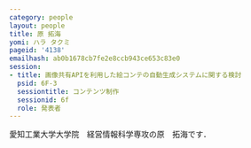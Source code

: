 ```yaml
---
category: people
layout: people
title: 原 拓海
yomi: ハラ タクミ
pageid: '4138'
emailhash: ab0b1678cb7fe2e8ccb943ce653c83e0
session:
- title: 画像共有APIを利用した絵コンテの自動生成システムに関する検討
  psid: 6F-3
  sessiontitle: コンテンツ制作
  sessionid: 6f
  role: 発表者
---
```

愛知工業大学大学院　経営情報科学専攻の原　拓海です．